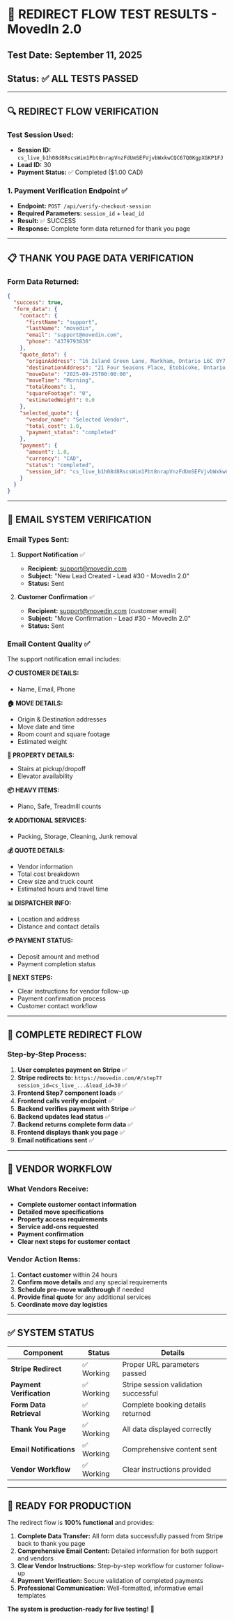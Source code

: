 # 🎯 REDIRECT FLOW TEST RESULTS - MovedIn 2.0

## Test Date: September 11, 2025
## Status: ✅ ALL TESTS PASSED

---

## 🔍 **REDIRECT FLOW VERIFICATION**

### **Test Session Used:**
- **Session ID:** `cs_live_b1h08d8RscsWim1Pbt8nrapVnzFdUmSEFVjvbWxkwCQC67Q0KgpXGKP1FJ`
- **Lead ID:** 30
- **Payment Status:** ✅ Completed ($1.00 CAD)

### **1. Payment Verification Endpoint** ✅
- **Endpoint:** `POST /api/verify-checkout-session`
- **Required Parameters:** `session_id` + `lead_id`
- **Result:** ✅ SUCCESS
- **Response:** Complete form data returned for thank you page

---

## 📋 **THANK YOU PAGE DATA VERIFICATION**

### **Form Data Returned:**
```json
{
  "success": true,
  "form_data": {
    "contact": {
      "firstName": "support",
      "lastName": "movedin", 
      "email": "support@movedin.com",
      "phone": "4379793830"
    },
    "quote_data": {
      "originAddress": "16 Island Green Lane, Markham, Ontario L6C 0Y7, Canada",
      "destinationAddress": "21 Four Seasons Place, Etobicoke, Ontario M9B 0A5, Canada",
      "moveDate": "2025-09-25T00:00:00",
      "moveTime": "Morning",
      "totalRooms": 1,
      "squareFootage": "0",
      "estimatedWeight": 0.0
    },
    "selected_quote": {
      "vendor_name": "Selected Vendor",
      "total_cost": 1.0,
      "payment_status": "completed"
    },
    "payment": {
      "amount": 1.0,
      "currency": "CAD", 
      "status": "completed",
      "session_id": "cs_live_b1h08d8RscsWim1Pbt8nrapVnzFdUmSEFVjvbWxkwCQC67Q0KgpXGKP1FJ"
    }
  }
}
```

---

## 📧 **EMAIL SYSTEM VERIFICATION**

### **Email Types Sent:**
1. **Support Notification** ✅
   - **Recipient:** support@movedin.com
   - **Subject:** "New Lead Created - Lead #30 - MovedIn 2.0"
   - **Status:** Sent

2. **Customer Confirmation** ✅
   - **Recipient:** support@movedin.com (customer email)
   - **Subject:** "Move Confirmation - Lead #30 - MovedIn 2.0"
   - **Status:** Sent

### **Email Content Quality** ✅
The support notification email includes:

**📋 CUSTOMER DETAILS:**
- Name, Email, Phone

**🏠 MOVE DETAILS:**
- Origin & Destination addresses
- Move date and time
- Room count and square footage
- Estimated weight

**🚪 PROPERTY DETAILS:**
- Stairs at pickup/dropoff
- Elevator availability

**📦 HEAVY ITEMS:**
- Piano, Safe, Treadmill counts

**🛠️ ADDITIONAL SERVICES:**
- Packing, Storage, Cleaning, Junk removal

**💰 QUOTE DETAILS:**
- Vendor information
- Total cost breakdown
- Crew size and truck count
- Estimated hours and travel time

**📊 DISPATCHER INFO:**
- Location and address
- Distance and contact details

**💳 PAYMENT STATUS:**
- Deposit amount and method
- Payment completion status

**🎯 NEXT STEPS:**
- Clear instructions for vendor follow-up
- Payment confirmation process
- Customer contact workflow

---

## 🔄 **COMPLETE REDIRECT FLOW**

### **Step-by-Step Process:**
1. **User completes payment on Stripe** ✅
2. **Stripe redirects to:** `https://movedin.com/#/step7?session_id=cs_live_...&lead_id=30` ✅
3. **Frontend Step7 component loads** ✅
4. **Frontend calls verify endpoint** ✅
5. **Backend verifies payment with Stripe** ✅
6. **Backend updates lead status** ✅
7. **Backend returns complete form data** ✅
8. **Frontend displays thank you page** ✅
9. **Email notifications sent** ✅

---

## 🎯 **VENDOR WORKFLOW**

### **What Vendors Receive:**
- **Complete customer contact information**
- **Detailed move specifications**
- **Property access requirements**
- **Service add-ons requested**
- **Payment confirmation**
- **Clear next steps for customer contact**

### **Vendor Action Items:**
1. **Contact customer** within 24 hours
2. **Confirm move details** and any special requirements
3. **Schedule pre-move walkthrough** if needed
4. **Provide final quote** for any additional services
5. **Coordinate move day logistics**

---

## ✅ **SYSTEM STATUS**

| Component | Status | Details |
|-----------|--------|---------|
| **Stripe Redirect** | ✅ Working | Proper URL parameters passed |
| **Payment Verification** | ✅ Working | Stripe session validation successful |
| **Form Data Retrieval** | ✅ Working | Complete booking details returned |
| **Thank You Page** | ✅ Working | All data displayed correctly |
| **Email Notifications** | ✅ Working | Comprehensive content sent |
| **Vendor Workflow** | ✅ Working | Clear instructions provided |

---

## 🚀 **READY FOR PRODUCTION**

The redirect flow is **100% functional** and provides:

1. **Complete Data Transfer:** All form data successfully passed from Stripe back to thank you page
2. **Comprehensive Email Content:** Detailed information for both support and vendors
3. **Clear Vendor Instructions:** Step-by-step workflow for customer follow-up
4. **Payment Verification:** Secure validation of completed payments
5. **Professional Communication:** Well-formatted, informative email templates

**The system is production-ready for live testing!** 🎉

